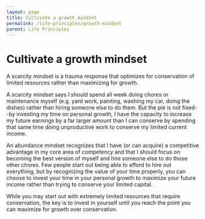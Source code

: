 ```yaml
---
layout: page
title: Cultivate a growth mindset
permalink: /life-principles/growth-mindset
parent: Life Principles
---
```


# Cultivate a growth mindset

A scarcity mindset is a trauma response that optimizes for conservation of limited resources rather than maximizing for growth.

A scarcity mindset says I should spend all week doing chores or maintenance myself (e.g. yard work, painting, washing my car, doing the dishes) rather than hiring someone else to do them. But the pie is not fixed--by investing my time on personal growth, I have the capacity to increase my future earnings by a far larger amount than I can conserve by spending that same time doing unproductive work to conserve my limited current income.

An abundance mindset recognizes that I have (or can acquire) a competitive advantage in my core area of competency and that I should focus on becoming the best version of myself and hire someone else to do those other chores. Few people start out being able to afford to hire out everything, but by recognizing the value of your time properly, you can choose to invest your time in your personal growth to maximize your future income rather than trying to conserve your limited capital.

While you may start out with extremely limited resources that require conservation, the key is to invest in yourself until you reach the point you can maximize for growth over conservation.
